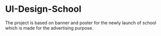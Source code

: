 # UI-Design-School
The project is based on banner and poster for the newly launch of school which is made for the advertising purpose.
